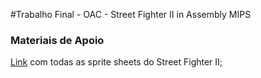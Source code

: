 #Trabalho Final - OAC - Street Fighter II in Assembly MIPS

### Materiais de Apoio

[Link](https://www.spriters-resource.com/snes/supersf2) com todas as sprite sheets do Street Fighter II;

